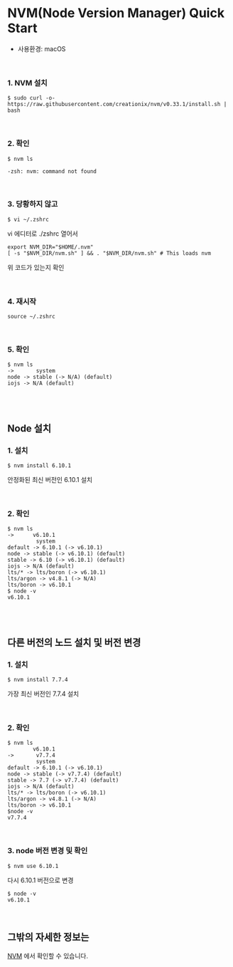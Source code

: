 # NVM(Node Version Manager) Quick Start

- 사용환경: macOS

</br>

### 1. NVM 설치

```
$ sudo curl -o- https://raw.githubusercontent.com/creationix/nvm/v0.33.1/install.sh | bash
```

</br>

### 2. 확인

```
$ nvm ls

-zsh: nvm: command not found
```

</br>

### 3. 당황하지 않고

```
$ vi ~/.zshrc
```

vi 에디터로 ./zshrc 열어서

```
export NVM_DIR="$HOME/.nvm"
[ -s "$NVM_DIR/nvm.sh" ] && . "$NVM_DIR/nvm.sh" # This loads nvm
```

위 코드가 있는지 확인

</br>

### 4. 재시작

```
source ~/.zshrc
```

</br>

### 5. 확인

```
$ nvm ls
->       system
node -> stable (-> N/A) (default)
iojs -> N/A (default)
```

</br>

</br>

## Node 설치

### 1. 설치

```
$ nvm install 6.10.1
```

안정화된 최신 버전인 6.10.1 설치

</br>

### 2. 확인

```
$ nvm ls
->      v6.10.1
         system
default -> 6.10.1 (-> v6.10.1)
node -> stable (-> v6.10.1) (default)
stable -> 6.10 (-> v6.10.1) (default)
iojs -> N/A (default)
lts/* -> lts/boron (-> v6.10.1)
lts/argon -> v4.8.1 (-> N/A)
lts/boron -> v6.10.1
$ node -v
v6.10.1
```

</br>

</br>

## 다른 버전의 노드 설치 및 버전 변경

### 1. 설치

```
$ nvm install 7.7.4
```

가장 최신 버전인 7.7.4 설치

</br>

### 2. 확인

```
$ nvm ls
        v6.10.1
->       v7.7.4
         system
default -> 6.10.1 (-> v6.10.1)
node -> stable (-> v7.7.4) (default)
stable -> 7.7 (-> v7.7.4) (default)
iojs -> N/A (default)
lts/* -> lts/boron (-> v6.10.1)
lts/argon -> v4.8.1 (-> N/A)
lts/boron -> v6.10.1
$node -v
v7.7.4
```

</br>

### 3. node 버전 변경 및 확인

```
$ nvm use 6.10.1
```

다시 6.10.1 버전으로 변경

```
$ node -v
v6.10.1
```

</br>

## 그밖의 자세한 정보는

[NVM](https://github.com/creationix/nvm) 에서 확인할 수 있습니다.